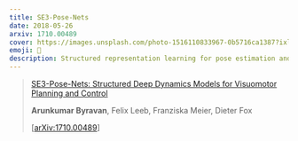 ```yaml
---
title: SE3-Pose-Nets
date: 2018-05-26
arxiv: 1710.00489
cover: https://images.unsplash.com/photo-1516110833967-0b5716ca1387?ixlib=rb-4.0.3&ixid=M3wxMjA3fDB8MHxwaG90by1wYWdlfHx8fGVufDB8fHx8fA%3D%3D&auto=format&fit=crop&w=1440&q=80
emoji: 🤖
description: Structured representation learning for pose estimation and visuomotor control with a 7 DOF robot arm
---
```


> [SE3-Pose-Nets: Structured Deep Dynamics Models for Visuomotor Planning and Control](https://dl.acm.org/doi/10.1109/ICRA.2018.8461184) 
> 
> **Arunkumar Byravan**, Felix Leeb, Franziska Meier, Dieter Fox
> 
> [[arXiv:1710.00489](https://arxiv.org/abs/1710.00489)]


